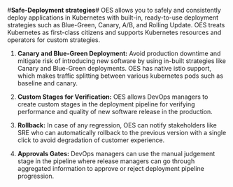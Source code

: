 
#**Safe-Deployment strategies**#
OES allows you to safely and consistently deploy applications in Kubernetes with built-in, 
ready-to-use deployment strategies such as Blue-Green, Canary, A/B, and Rolling Update. 
OES treats Kubernetes as first-class citizens and supports Kubernetes resources and operators for custom strategies. 

1. **Canary and Blue-Green Deployment:** Avoid production downtime and mitigate risk of introducing new software 
by using in-built strategies like Canary and Blue-Green deployments. OES has native istio support, which makes 
traffic splitting between various kubernetes pods such as baseline and canary. 

2. **Custom Stages for Verification:** OES allows DevOps managers to create custom stages in the deployment pipeline 
for verifying performance and quality of new software release in the production.

3. **Rollback:** In case of any regression, OES can notify stakeholders like SRE who can automatically rollback to 
the previous version with a single click to avoid degradation of customer experience.

4. **Approvals Gates:** DevOps managers can use the manual judgement stage in the pipeline where release managers 
can go through aggregated information to approve or reject deployment pipeline progression.




 

